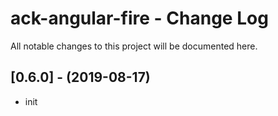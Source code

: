 # ack-angular-fire - Change Log
All notable changes to this project will be documented here.

## [0.6.0] - (2019-08-17)
- init

